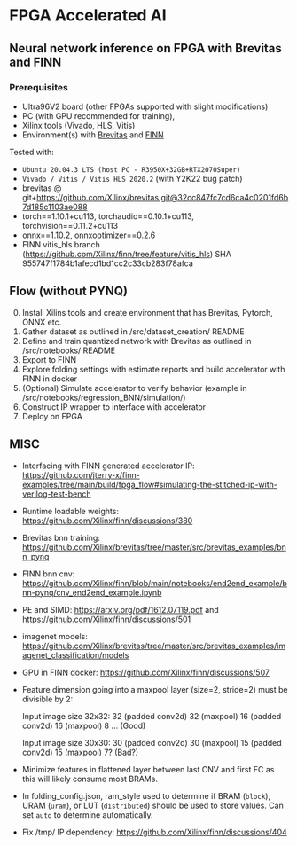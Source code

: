FPGA Accelerated AI
============================================================================

Neural network inference on FPGA with Brevitas and FINN
----------------------------------------------------------------------------


### Prerequisites
- Ultra96V2 board (other FPGAs supported with slight modifications)
- PC (with GPU recommended for training),
- Xilinx tools (Vivado, HLS, Vitis)
- Environment(s) with [Brevitas](https://github.com/Xilinx/brevitas) and [FINN](https://github.com/Xilinx/finn)



Tested with:
- `Ubuntu 20.04.3 LTS (host PC - R3950X+32GB+RTX2070Super)`
- `Vivado / Vitis / Vitis HLS 2020.2` (with Y2K22 bug patch)
- brevitas @ git+https://github.com/Xilinx/brevitas.git@32cc847fc7cd6ca4c0201fd6b7d185c1103ae088
- torch==1.10.1+cu113, torchaudio==0.10.1+cu113, torchvision==0.11.2+cu113
- onnx==1.10.2, onnxoptimizer==0.2.6
- FINN vitis_hls branch (https://github.com/Xilinx/finn/tree/feature/vitis_hls) SHA 955747f1784b1afecd1bd1cc2c33cb283f78afca




## Flow (without PYNQ)
0. Install Xilins tools  and create environment that has Brevitas, Pytorch, ONNX etc.
1. Gather dataset as outlined in /src/dataset_creation/ README
2. Define and train quantized network with Brevitas as outlined in /src/notebooks/ README
3. Export to FINN
4. Explore folding settings with estimate reports and build accelerator with FINN in docker
5. (Optional) Simulate accelerator to verify behavior (example in /src/notebooks/regression_BNN/simulation/)
6. Construct IP wrapper to interface with accelerator
7. Deploy on FPGA


## MISC
- Interfacing with FINN generated accelerator IP: https://github.com/jterry-x/finn-examples/tree/main/build/fpga_flow#simulating-the-stitched-ip-with-verilog-test-bench
- Runtime loadable weights: https://github.com/Xilinx/finn/discussions/380
- Brevitas bnn training: https://github.com/Xilinx/brevitas/tree/master/src/brevitas_examples/bnn_pynq
- FINN bnn cnv: https://github.com/Xilinx/finn/blob/main/notebooks/end2end_example/bnn-pynq/cnv_end2end_example.ipynb
- PE and SIMD: https://arxiv.org/pdf/1612.07119.pdf and https://github.com/Xilinx/finn/discussions/501
- imagenet models: https://github.com/Xilinx/brevitas/tree/master/src/brevitas_examples/imagenet_classification/models
- GPU in FINN docker: https://github.com/Xilinx/finn/discussions/507
- Feature dimension going into a maxpool layer (size=2, stride=2) must be divisible by 2:

  Input image size 32x32: 32 (padded conv2d) 32 (maxpool) 16 (padded conv2d) 16 (maxpool) 8 ... (Good)
  
  Input image size 30x30: 30 (padded conv2d) 30 (maxpool) 15 (padded conv2d) 15 (maxpool) 7? (Bad?)
  
- Minimize features in flattened layer between last CNV and first FC as this will likely consume most BRAMs.
- In folding_config.json, ram_style used to determine if BRAM (`block`), URAM (`uram`), or LUT (`distributed`) should be used to store values. Can set `auto` to determine automatically. 
- Fix /tmp/ IP dependency: https://github.com/Xilinx/finn/discussions/404

